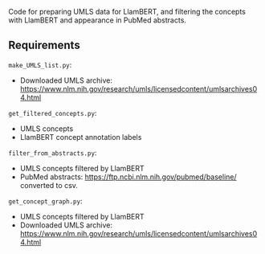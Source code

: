 Code for preparing UMLS data for LlamBERT, and filtering the concepts with LlamBERT and appearance in PubMed abstracts.

## Requirements
`make_UMLS_list.py`:

- Downloaded UMLS archive: https://www.nlm.nih.gov/research/umls/licensedcontent/umlsarchives04.html

`get_filtered_concepts.py`:

- UMLS concepts
- LlamBERT concept annotation labels 

`filter_from_abstracts.py`:

- UMLS concepts filtered by LlamBERT
- PubMed abstracts: https://ftp.ncbi.nlm.nih.gov/pubmed/baseline/
  converted to csv.

`get_concept_graph.py`:

- UMLS concepts filtered by LlamBERT
- Downloaded UMLS archive: https://www.nlm.nih.gov/research/umls/licensedcontent/umlsarchives04.html
